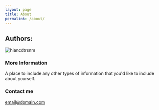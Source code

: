 ```yaml
---
layout: page
title: About
permalink: /about/
---
```


## Authors:

![hiancdtrsnm](https://avatars.githubusercontent.com/u/7343177?s=400&v=4)

### More Information

A place to include any other types of information that you'd like to include about yourself.

### Contact me

[email@domain.com](mailto:email@domain.com)

